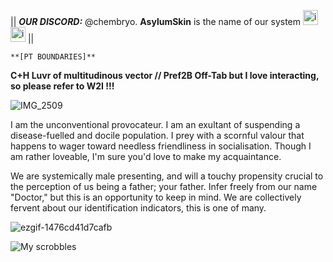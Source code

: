 
|| ***OUR DISCORD:*** @chembryo. **AsylumSkin** is the name of our system <img width="24" height="24" alt="image" src="https://github.com/user-attachments/assets/30557a53-e316-4a76-8e1f-da69c6a070c9" /> <img width="24" height="24" alt="image" src="https://github.com/user-attachments/assets/f145e4bd-6dde-47d9-915c-e38d1610e885" />
 ||

```**[PT BOUNDARIES]**```

**C+H Luvr of multitudinous vector // Pref2B Off-Tab but I love interacting, so please refer to W2I !!!**

![IMG_2509](https://github.com/user-attachments/assets/50571351-2dc2-4e15-a470-14bf08a52c98)

I am the unconventional provocateur. I am an exultant of suspending a disease-fuelled and docile population. I prey with a scornful valour that happens to wager toward needless friendliness in socialisation. Though I am rather loveable, I'm sure you'd love to make my acquaintance.


We are systemically male presenting, and will a touchy propensity crucial to the perception of us being a father; your father. Infer freely from our name "Doctor," but this is an opportunity to keep in mind. We are collectively fervent about our identification indicators, this is one of many.

![ezgif-1476cd41d7cafb](https://github.com/user-attachments/assets/e9b05709-a8ec-4349-9b01-f8e972a65d5c)

![My scrobbles](https://lastfm-recently-played.vercel.app/api?user=guewyfloe&count=8&width=600)
